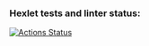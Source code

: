 ### Hexlet tests and linter status:
[![Actions Status](https://github.com/al-gul/frontend-project-44/actions/workflows/hexlet-check.yml/badge.svg)](https://github.com/al-gul/frontend-project-44/actions)